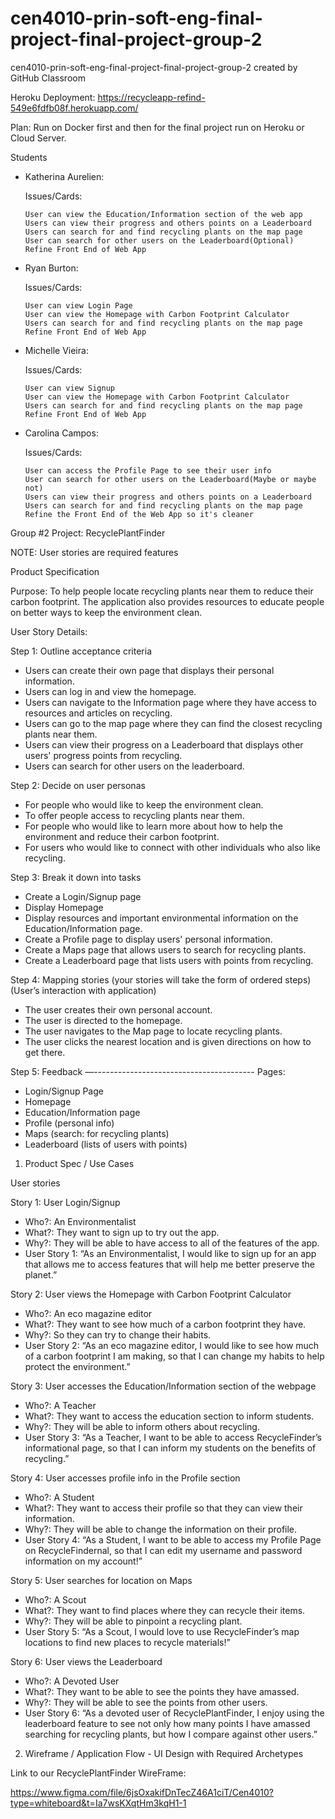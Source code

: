 # cen4010-prin-soft-eng-final-project-final-project-group-2
cen4010-prin-soft-eng-final-project-final-project-group-2 created by GitHub Classroom

Heroku Deployment: https://recycleapp-refind-549e6fdfb08f.herokuapp.com/

Plan: Run on Docker first and then for the final project run on Heroku or Cloud Server.

Students

- Katherina Aurelien:
  
    Issues/Cards:
  
      User can view the Education/Information section of the web app
      Users can view their progress and others points on a Leaderboard
      Users can search for and find recycling plants on the map page
      User can search for other users on the Leaderboard(Optional)
      Refine Front End of Web App
  
- Ryan Burton:
  
    Issues/Cards:
  
      User can view Login Page
      User can view the Homepage with Carbon Footprint Calculator
      Users can search for and find recycling plants on the map page
      Refine Front End of Web App

- Michelle Vieira:
  
    Issues/Cards:
  
      User can view Signup
      User can view the Homepage with Carbon Footprint Calculator
      Users can search for and find recycling plants on the map page
      Refine Front End of Web App

- Carolina Campos:
  
    Issues/Cards:
  
      User can access the Profile Page to see their user info
      User can search for other users on the Leaderboard(Maybe or maybe not)
      Users can view their progress and others points on a Leaderboard
      Users can search for and find recycling plants on the map page
      Refine the Front End of the Web App so it's cleaner

Group #2 Project: RecyclePlantFinder

NOTE: User stories are required features

Product Specification 

Purpose: To help people locate recycling plants near them to reduce their carbon footprint. The application also provides resources to educate people on better ways to keep the environment clean.

User Story Details:

Step 1: Outline acceptance criteria
- Users can create their own page that displays their personal information.
- Users can log in and view the homepage.
- Users can navigate to the Information page where they have access to resources and articles on recycling.
- Users can go to the map page where they can find the closest recycling plants near them.
- Users can view their progress on a Leaderboard that displays other users' progress points from recycling.
- Users can search for other users on the leaderboard.
  
Step 2: Decide on user personas
- For people who would like to keep the environment clean.
- To offer people access to recycling plants near them.
- For people who would like to learn more about how to help the environment and reduce their carbon footprint.
- For users who would like to connect with other individuals who also like recycling.
 
 
Step 3: Break it down into tasks
- Create a Login/Signup page
- Display Homepage 
- Display resources and important environmental information on the Education/Information page.
- Create a Profile page to display users' personal information.
- Create a Maps page that allows users to search for recycling plants.
- Create a Leaderboard page that lists users with points from recycling.
 
Step 4: Mapping stories (your stories will take the form of ordered steps)(User’s interaction with application)
- The user creates their own personal account.
- The user is directed to the homepage.
- The user navigates to the Map page to locate recycling plants.
- The user clicks the nearest location and is given directions on how to get there.


 Step 5: Feedback
—----------------------------------------
Pages: 

- Login/Signup Page
- Homepage
- Education/Information page
- Profile (personal info)
- Maps (search: for recycling plants)
- Leaderboard (lists of users with points)


1. Product Spec / Use Cases 

User stories

Story 1: User Login/Signup

- Who?: An Environmentalist
- What?: They want to sign up to try out the app.
- Why?: They will be able to have access to all of the features of the app.
- User Story 1: “As an Environmentalist, I would like to sign up for an app that allows me to access features that will help me better preserve the planet.”

Story 2: User views the Homepage with Carbon Footprint Calculator
- Who?: An eco magazine editor
- What?: They want to see how much of a carbon footprint they have.
- Why?: So they can try to change their habits.
- User Story 2: “As an eco magazine editor, I would like to see how much of a carbon footprint I am making, so that I can change my habits to help protect the environment.”

Story 3: User accesses the Education/Information section of the webpage
- Who?: A Teacher 
- What?: They want to access the education section to inform students.
- Why?: They will be able to inform others about recycling.
- User Story 3: “As a Teacher, I want to be able to access RecycleFinder’s informational page, so that I can inform my students on the benefits of recycling.”

Story 4: User accesses profile info in the Profile section 
- Who?: A Student
- What?: They want to access their profile so that they can view their information.
- Why?: They will be able to change the information on their profile.
- User Story 4: “As a Student, I want to be able to access my Profile Page on RecycleFindernal, so that I can edit my username and password information on my account!”

Story 5: User searches for location on Maps
- Who?: A Scout
- What?: They want to find places where they can recycle their items.
- Why?: They will be able to pinpoint a recycling plant.
- User Story 5: “As a Scout, I would love to use RecycleFinder’s map locations to find new places to recycle materials!”


Story 6: User views the Leaderboard
- Who?: A Devoted User
- What?: They want to be able to see the points they have amassed.
- Why?: They will be able to see the points from other users.
- User Story 6: “As a devoted user of RecyclePlantFinder, I enjoy using the leaderboard feature to see not only how many points I have amassed searching for recycling plants, but how I compare against other users.”



2. Wireframe / Application Flow - UI Design with Required Archetypes
 



Link to our RecyclePlantFinder WireFrame: 

https://www.figma.com/file/6jsOxakifDnTecZ46A1ciT/Cen4010?type=whiteboard&t=Ia7wsKXqtHm3kqH1-1


